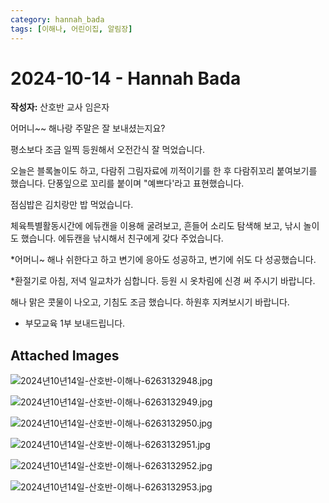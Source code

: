 ```yaml
---
category: hannah_bada
tags: [이해나, 어린이집, 알림장]
---
```


# 2024-10-14 - Hannah Bada

**작성자:** 산호반 교사 임은자  

어머니~~ 해나랑 주말은 잘 보내셨는지요?

평소보다 조금 일찍 등원해서 오전간식 잘 먹었습니다.

오늘은 블록놀이도 하고, 다람쥐 그림자료에 끼적이기를 한 후 다람쥐꼬리 붙여보기를 했습니다. 단풍잎으로 꼬리를 붙이며 "예쁘다'라고 표현했습니다.

점심밥은 김치랑만 밥 먹었습니다.

체육특별활동시간에 에듀캔을 이용해 굴려보고, 흔들어 소리도 탐색해 보고, 낚시 놀이도 했습니다. 에듀캔을 낚시해서 친구에게 갖다 주었습니다.

*어머니~ 해나 쉬한다고 하고 변기에 응아도 성공하고, 변기에 쉬도 다 성공했습니다.  

*환절기로 아침, 저녁 일교차가 심합니다. 등원 시 옷차림에 신경 써 주시기 바랍니다.

해나 맑은 콧물이 나오고, 기침도 조금 했습니다. 하원후 지켜보시기 바랍니다.

* 부모교육 1부 보내드립니다.

## Attached Images
![2024년10년14일-산호반-이해나-6263132948.jpg](d:\Users\hannah\Downloads\kids\photo\2024년10년14일-산호반-이해나-6263132948.jpg)

![2024년10년14일-산호반-이해나-6263132949.jpg](d:\Users\hannah\Downloads\kids\photo\2024년10년14일-산호반-이해나-6263132949.jpg)

![2024년10년14일-산호반-이해나-6263132950.jpg](d:\Users\hannah\Downloads\kids\photo\2024년10년14일-산호반-이해나-6263132950.jpg)

![2024년10년14일-산호반-이해나-6263132951.jpg](d:\Users\hannah\Downloads\kids\photo\2024년10년14일-산호반-이해나-6263132951.jpg)

![2024년10년14일-산호반-이해나-6263132952.jpg](d:\Users\hannah\Downloads\kids\photo\2024년10년14일-산호반-이해나-6263132952.jpg)

![2024년10년14일-산호반-이해나-6263132953.jpg](d:\Users\hannah\Downloads\kids\photo\2024년10년14일-산호반-이해나-6263132953.jpg)

